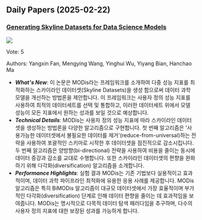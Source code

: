 ## Daily Papers (2025-02-22)

### [Generating Skyline Datasets for Data Science Models](https://arxiv.org/abs/2502.11262)

![](https://cdn-thumbnails.huggingface.co/social-thumbnails/papers/2502.11262.png)

Vote: 5

Authors: Yangxin Fan, Mengying Wang, Yinghui Wu, Yiyang Bian, Hanchao Ma

- ***What's New***: 이 논문은 MODis라는 프레임워크를 소개하여 다중 성능 지표를 최적화하는 스카이라인 데이터셋(Skyline Datasets)을 생성 함으로써 데이터 과학 모델을 개선하는 방법론을 제안합니다. 이 프레임워크는 사용자 정의 성능 지표를 사용하여 최적의 데이터세트를 선택 및 통합하고, 이러한 데이터세트 위에서 모델 성능이 모든 지표에서 원하는 성과를 보일 것으로 예상합니다.
- ***Technical Details***: MODis는 사용자 정의 성능 지표에 따라 스카이라인 데이터셋을 생성하는 방법론을 다양한 알고리즘으로 구현합니다. 첫 번째 알고리즘은 '사용가능한 데이터셋에서 불필요한 데이터를 제거'(reduce-from-universal)하는 전략을 사용하여 포괄적인 스키마로 시작한 후 데이터셋을 점진적으로 감소시킵니다. 두 번째 알고리즘은 양방향(bi-directional) 전략을 사용하여 비용을 줄이는 동시에 데이터 증강과 감소를 교대로 수행합니다. 또한 스카이라인 데이터셋의 편향을 완화하기 위해 다각화(diversification) 알고리즘을 소개합니다.
- ***Performance Highlights***: 실험 결과 MODis는 기존 기법보다 실용적이고 효과적이며, 데이터 과학 파이프라인 최적화에 유용한 응용 사례를 제공합니다. MODis 알고리즘은 특히 BiMODis 알고리즘이 대규모 데이터셋에서 가장 효율적이며 부가적인 다각화(diversification) 단계로 인해 데이터 편향을 줄이는 데 효과적임을 보여줍니다. MODis는 명시적으로 다목적 데이터 탐색 패러다임을 추구하며, 다수의 사용자 정의 지표에 대한 보장된 성과를 가능하게 합니다.

